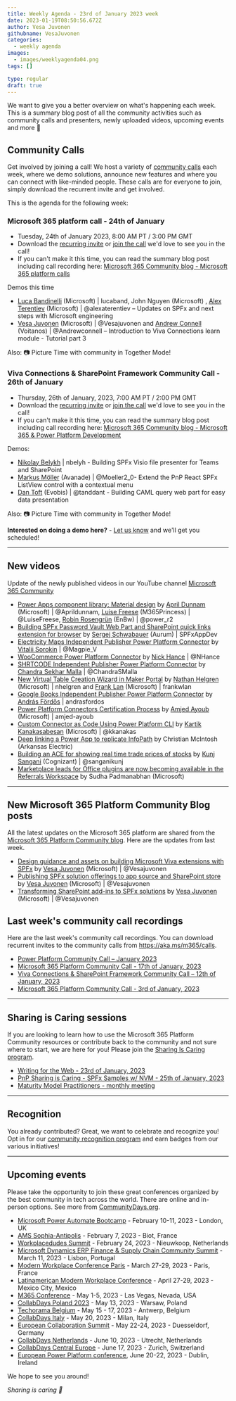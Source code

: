 ```yaml
---
title: Weekly Agenda - 23rd of January 2023 week
date: 2023-01-19T08:50:56.672Z
author: Vesa Juvonen
githubname: VesaJuvonen
categories:
  - weekly agenda
images:
  - images/weeklyagenda04.png
tags: []

type: regular
draft: true
---
```



We want to give you a better overview on what's happening each week. This is a summary blog post of all the community activities such as community calls and presenters, newly uploaded videos, upcoming events and more 🚀


## Community Calls

Get involved by joining a call! We host a variety of [community calls](https://aka.ms/m365/calls) each week, where we demo solutions, announce new features and where you can connect with like-minded people. These calls are for everyone to join, simply download the recurrent invite and get involved.

This is the agenda for the following week:

### Microsoft 365 platform call - 24th of January

* Tuesday, 24th of January 2023, 8:00 AM PT / 3:00 PM GMT
* Download the [recurring invite](https://aka.ms/m365-dev-call) or [join the call](https://aka.ms/m365-dev-call-join) we'd love to see you in the call!
* If you can't make it this time, you can read the summary blog post including call recording here: [Microsoft 365 Community blog - Microsoft 365 platform calls](https://pnp.github.io/blog/categories/microsoft-365-platform-call/)

Demos this time

* [Luca Bandinelli](https://github.com/lucaband) (Microsoft) | lucaband, John Nguyen (Microsoft) , [Alex Terentiev](alexaterentiev) (Microsoft) | @alexaterentiev – Updates on SPFx and next steps with Microsoft engineering
* [Vesa Juvonen](https://twitter.com/vesajuvonen) (Microsoft) | @Vesajuvonen and  [Andrew Connell](https://twitter.com/andrewconnell) (Voitanos) | @Andrewconnell – Introduction to Viva Connections learn module - Tutorial part 3


Also: 📷 Picture Time with community in Together Mode!

### Viva Connections & SharePoint Framework Community Call - 26th of January

* Thursday, 26th of January, 2023, 7:00 AM PT / 2:00 PM GMT
* Download the [recurring invite](https://aka.ms/spdev-sig-call) or [join the call](https://aka.ms/spdev-sig-call-join) we'd love to see you in the call!
* If you can't make it this time, you can read the summary blog post including call recording here: [Microsoft 365 Community blog - Microsoft 365 & Power Platform Development](https://pnp.github.io/blog/categories/microsoft-365-and-power-platform-development-community-call/)

Demos: 

* [Nikolay Belykh](https://github.com/nbelyh) | nbelyh - Building SPFx Visio file presenter for Teams and SharePoint
* [Markus Möller](https://twitter.com/Moeller2_0) (Avanade) | @Moeller2\_0- Extend the PnP React SPFx ListView control with a contextual menu
* [Dan Toft](tanddant) (Evobis) | @tanddant - Building CAML query web part for easy data presentation


Also: 📷 Picture Time with community in Together Mode!

**Interested on doing a demo here?** - [Let us know](https://aka.ms/m365pnp/request/demo) and we'll get you scheduled!

---

## New videos

Update of the newly published videos in our YouTube channel [Microsoft 365 Community](https://www.youtube.com/channel/UC_mKdhw-V6CeCM7gTo_Iy7w)

* [Power Apps component library: Material design](https://www.youtube.com/watch?v=kkGjJBQoI3I) by [April Dunnam](https://twitter.com/aprildunnam) (Microsoft) | @Aprildunnam, [Luise Freese](https://twitter.com/LuiseFreese) (M365Princess) | @LuiseFreese, [Robin Rosengrün](https://twitter.com/power_r2) (EnBw) | @power_r2
* [Building SPFx Password Vault Web Part and SharePoint quick links extension for browser](https://www.youtube.com/watch?v=y38RFnrrxrI) by  [Sergej Schwabauer](https://github.com/SPFxAppDev) (Aurum) | SPFxAppDev
* [Electricity Maps Independent Publisher Power Platform Connector](https://www.youtube.com/watch?v=utEppThfOP8)  by [Vitalii Sorokin](https://twitter.com/Magpie_V) | @Magpie_V
* [WooCommerce Power Platform Connector](https://www.youtube.com/watch?v=o-3PLZFSs6w) by  [Nick Hance](https://twitter.com/NHance) | @NHance
* [SHRTCODE Independent Publisher Power Platform Connector](https://www.youtube.com/watch?v=IHey2dC--jo) by [Chandra Sekhar Malla](https://twitter.com/ChandraSMalla) | @ChandraSMalla
* [New Virtual Table Creation Wizard in Maker Portal](https://www.youtube.com/watch?v=C7wYFuRkS4M) by [Nathan Helgren](https://linkedin.com/in/nhelgren) (Microsoft) | nhelgren and [Frank Lan](https://linkedin.com/in/frankwlan/) (Microsoft) | frankwlan
* [Google Books Independent Publisher Power Platform Connector](https://www.youtube.com/watch?v=8jIPDI9azpY) by [András Fördős](https://linkedin.com/in/andrasfordos/) | andrasfordos
* [Power Platform Connectors Certification Process](https://www.youtube.com/watch?v=6rY-qWx_esI) by [Amjed Ayoub](https://linkedin.com/in/amjed-ayoub/) (Microsoft) | amjed-ayoub
* [Custom Connector as Code Using Power Platform CLI](https://www.youtube.com/watch?v=4cKUiI48Xe0) by [Kartik Kanakasabesan](https://twitter.com/kkanakas) (Microsoft) | @kkanakas
* [Deep linking a Power App to replicate InfoPath](https://www.youtube.com/watch?v=9_67VwIZnJk) by Christian McIntosh (Arkansas Electric)
* [Building an ACE for showing real time trade prices of stocks](https://www.youtube.com/watch?v=Hwhx7wDkKjM) by [Kunj Sangani](https://twitter.com/sanganikunj) (Cognizant) | @sanganikunj 
* [Marketplace leads for Office plugins are now becoming available in the Referrals Workspace](https://www.youtube.com/watch?v=As9GHLm5Xqc) by Sudha Padmanabhan (Microsoft) 

---

## New Microsoft 365 Platform Community Blog posts

All the latest updates on the Microsoft 365 platform are shared from the [Microsoft 365 Platform Community blog](https://pnp.github.io/blog/). Here are the updates from last week.

* [Design guidance and assets on building Microsoft Viva extensions with SPFx](https://pnp.github.io/blog/post/spfx-13-design-guidance-for-building-viva-extensions-spfx/) by [Vesa Juvonen](https://twitter.com/vesajuvonen) (Microsoft) | @Vesajuvonen
* [Publishing SPFx solution offerings to app source and SharePoint store](https://pnp.github.io/blog/post/spfx-12-publishing-spfx-solutions-store/) by [Vesa Juvonen](https://twitter.com/vesajuvonen) (Microsoft) | @Vesajuvonen
* [Transforming SharePoint add-ins to SPFx solutions](https://pnp.github.io/blog/post/spfx-11-transform-add-ins-to-spfx/) by [Vesa Juvonen](https://twitter.com/vesajuvonen) (Microsoft) | @Vesajuvonen

## Last week's community call recordings

Here are the last week's community call recordings. You can download recurrent invites to the community calls from https://aka.ms/m365/calls.

* [Power Platform Community Call – January 2023](https://pnp.github.io/blog/power-platform-community-call/power-apps-community-call-january-2023/)
* [Microsoft 365 Platform Community Call - 17th of January, 2023](https://pnp.github.io/blog/microsoft-365-platform-community-call/2023-01-17/)
* [Viva Connections & SharePoint Framework Community Call – 12th of January, 2023](https://pnp.github.io/blog/microsoft-viva-and-spfx-community-call/2023-01-12/)
* [Microsoft 365 Platform Community Call - 3rd of January, 2023](https://pnp.github.io/blog/microsoft-365-platform-community-call/2023-01-03/)

---

## Sharing is Caring sessions

If you are looking to learn how to use the Microsoft 365 Platform Community resources or contribute back to the community and not sure where to start, we are here for you! Please join the [Sharing Is Caring program](https://pnp.github.io/sharing-is-caring/).

* [Writing for the Web - 23rd of January, 2023](https://forms.office.com/pages/responsepage.aspx?id=KtIy2vgLW0SOgZbwvQuRaXDXyCl9DkBHq4A2OG7uLpdUMFNPNFMyUk9CNFROUjJWTFFGSzdJV0czVC4u)
* [PnP Sharing is Caring - SPFx Samples w/ NVM - 25th of January, 2023](https://forms.office.com/pages/responsepage.aspx?id=KtIy2vgLW0SOgZbwvQuRaXDXyCl9DkBHq4A2OG7uLpdUNEE2SUdTOU1UOEtCTFU3MlM1SERDMlNVNi4u)
* [Maturity Model Practitioners - monthly meeting](https://aka.ms/mm4m365/invite)

---

## Recognition

You already contributed? Great, we want to celebrate and recognize you! Opt in for our [community recognition program](https://pnp.github.io/recognitionprogram/) and earn badges from our various initiatives! 

---

## Upcoming events

Please take the opportunity to join these great conferences organized by the best community in tech across the world. There are online and in-person options. See more from [CommunityDays.org](https://www.communitydays.org/).

* [Microsoft Power Automate Bootcamp](https://events.powercommunity.com/microsoft-power-automate-bootcamp-2023/) - February 10-11, 2023 - London, UK
* [AMS Sophia-Antipolis](https://www.communitydays.org/event/2023-02-07/ams-sophia-antipolis) - February 7, 2023 - Biot, France
* [Workplacedudes Summit](https://www.communitydays.org/event/2023-02-24/workplacedudes-summit) - February 24, 2023 - Nieuwkoop, Netherlands
* [Microsoft Dynamics ERP Finance & Supply Chain Community Summit](https://www.communitydays.org/event/2023-03-11/dynamics-365-finance-and-supply-chain-summit) - March 11, 2023 - Lisbon, Portugal
* [Modern Workplace Conference Paris](https://modern-workplace.pro/) - March 27-29, 2023 - Paris, France
* [Latinamerican Modern Workplace Conference](https://www.communitydays.org/event/2023-04-27/get-cslatam-conference-2023) - April 27-29, 2023 - Mexico City, Mexico
* [M365 Conference](https://m365conf.com/#!/) - May 1-5, 2023 - Las Vegas, Nevada, USA
* [CollabDays Poland 2023](https://www.communitydays.org/event/2023-05-13/collabdays-poland-2023) - May 13, 2023 - Warsaw, Poland
* [Techorama Belgium](https://www.techorama.be/) - May 15 - 17, 2023 - Antwerp, Belgium
* [CollabDays Italy](https://www.collabdays.org/2023-italy/) - May 20, 2023 - Milan, Italy
* [European Collaboration Summit](https://www.collabsummit.eu/) - May 22-24, 2023 - Duesseldorf, Germany
* [CollabDays Netherlands](https://www.communitydays.org/event/2023-06-10/collabdays-netherlands-2023) - June 10, 2023 - Utrecht, Netherlands
* [CollabDays Central Europe](https://www.collabdays.org/2023-ce/) - June 17, 2023 - Zurich, Switzerland
* [European Power Platform conference](https://www.sharepointeurope.com/european-power-platform-conference/), June 20-22, 2023 - Dublin, Ireland

We hope to see you around!

_Sharing is caring 🧡_
